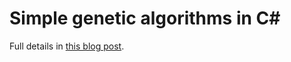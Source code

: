 # Simple genetic algorithms in C# #

Full details in [this blog post](http://www.anotherchris.net/csharp/introduction-to-genetic-algorithms-in-csharp/).